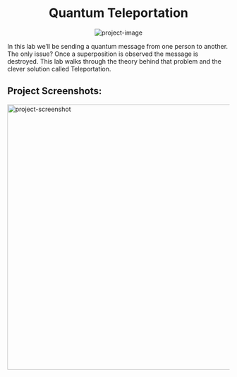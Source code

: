 <h1 align="center" id="title">Quantum Teleportation</h1>

<p align="center"><img src="https://socialify.git.ci/Vaishakgkumar/IBM-Quantum-Spring-Challenge-2023/image?language=1&amp;name=1&amp;owner=1&amp;pattern=Signal&amp;stargazers=1&amp;theme=Auto" alt="project-image"></p>

<p id="description">In this lab we’ll be sending a quantum message from one person to another. The only issue? Once a superposition is observed the message is destroyed. This lab walks through the theory behind that problem and the clever solution called Teleportation.</p>

<h2>Project Screenshots:</h2>

<img src="https://github.com/Vaishakgkumar/IBM-Quantum-Spring-Challenge-2023/assets/70128944/48dd145d-c66a-412d-8907-d532bebe582c" alt="project-screenshot" width="700" height="600/">

